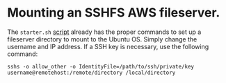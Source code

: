 # Mounting an SSHFS AWS fileserver.

The `starter.sh` [script](https://github.com/avalon-lake-tech/mrbeast-scripts/blob/main/linux-setup/starter.sh) already has the proper commands to set up a fileserver directory to mount to the Ubuntu OS. Simply change the username and IP address. If a SSH key is necessary, use the following command:

```
sshs -o allow_other -o IdentityFile=/path/to/ssh/private/key username@remotehost:/remote/directory /local/directory
```

